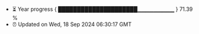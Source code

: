 - ⏳ Year progress { █████████████████████▁▁▁▁▁▁▁▁▁ } 71.39 %
- ⏰ Updated on Wed, 18 Sep 2024 06:30:17 GMT

